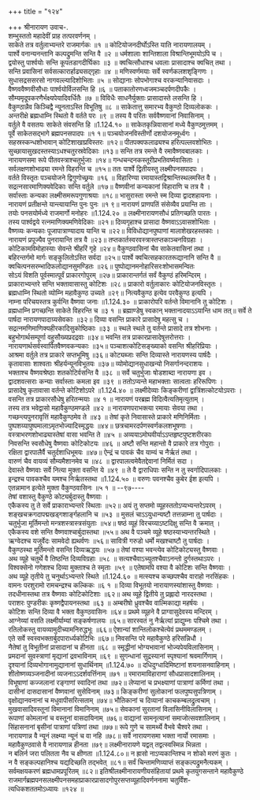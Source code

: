 +++
title = "१२४"

+++
श्रीनारायण उवाच-.  
शम्भुस्ततो महादेवीं प्राह तत्परवर्णनम् ।  
साकेते तत्र वर्तुलाभ्यन्तरे राजमार्गकः ॥१ ॥
कोटियोजनदीर्घोऽस्ति याति नारायणालयम् ।  
पार्श्वे वनान्यनन्तानि कल्पद्रुमन्ति सन्ति वै ॥२ ॥
धर्मशालाः शान्तिशाला विश्रान्तिभूमयोऽपि च ।  
द्वयोस्तु पार्श्वयोः सन्ति कूपतडागदीर्घिकाः ॥३ ॥
क्वचित्सौधाश्च धवलाः प्रासादाश्च क्वचित् तथा ।  
सन्ति प्रवासिनां सर्वसत्कारार्हाढ्यसद्गृहाः ॥४ ॥
मणिस्वर्णमयाः सर्वे स्वर्णकलशशृङ्गिणः ।  
सुधासद्रससरसो नागवल्ल्यादिशोभिताः ॥५ ॥
सोद्यानाः सोपभोगाश्च वरकन्यानिवासदाः ।  
वैष्णववैष्णवीसौधाः पार्श्वयोर्विलसन्ति हि ॥६ ॥
पताकातोरणध्वजमञ्चदर्पणदीपकैः ।  
सौम्यमृदूपकरणैर्भक्ष्यपेयादिवर्धितैः ॥७ ॥
विविधैः साधनैर्युक्ताः प्रासादास्ते लसन्ति हि ।  
वैकुण्ठान्नैव किञ्चिद्वै न्यूनताऽस्ति विभूतिषु ॥८ ॥
साकेतात्तु समारभ्य वैकुण्ठो दिव्यलोककः ।  
अन्तरीक्षे ब्रह्मधाम्नि स्थितो वै वर्तते परः ॥९ ॥
तस्य वै परितः सर्ववैष्णवानां निवासिनाम् ।  
वर्तुले वै वसतयः साकेते संवसन्ति हि ॥1.124.१० ॥
साकेतकृन्निवासानां मध्ये वैकुण्ठमुत्तमम् ।  
पूर्वे साकेतसद्भागे ब्रह्मपनसपादपः ॥१ १॥
पञ्चयोजनविस्तीर्णो दशयोजनमूर्ध्वगः ।  
सहस्रस्कन्धशोभावान् कोटिशाखाप्रविस्तरः ॥१२॥
पीतपक्वफलाढ्यश्च हरित्पल्लवशोभितः ।  
सुच्छायासुखदस्तस्याऽधश्चतुरस्रवेदिकाः ॥१३॥
सन्ति तत्र रमन्ते वै रमावैष्णवबालकाः ।  
नारायणसमा रूपे पीतवस्त्राश्चतुर्भुजाः ॥१४॥
गन्धचन्दनकस्तूरीप्रभतिवर्ष्मवासिताः ।  
सर्वलक्षणशोभाढ्या रमन्ते विहरन्ति च ॥१५॥
ततः पार्श्वे द्वितीयस्तु लक्ष्मीपनसपादपः ।  
वर्तते विस्तृतः पञ्चयोजने द्विगुणोच्छ्रयः ॥१६ ॥
विहारिण्या रमायास्तद्विश्रान्तिस्थलमस्ति वै ।  
सद्रत्नसारमाणिक्यवेदिकाः सन्ति वर्तुले ॥१७॥
वैष्णवीनां कन्यकानां विहाराणि च तत्र वै ।  
सर्वास्ताः कन्यका लक्ष्मीसमरूपगुणाश्रयाः ॥१८॥
भासुरास्ता रमन्ते स्म दिव्या द्वादशहायनाः ।  
नारायणं प्रतीक्षन्ते यान्त्यायान्ति पुनः पुनः ॥१ ९॥
नारायणं प्राणपतिं संसेव्यैव प्रयान्ति ताः ।  
तयोः पनसयोर्मध्ये राजमार्गो मनोहरः ॥1.124.२० ॥
लक्ष्मीनारायणसौधं प्रतिगच्छति पारतः ।  
तस्य पार्श्वद्वये रत्नमाणिक्यमणिवेदिकाः ॥२१॥
दिव्यगृहाश्च प्रासादा वैष्णवाऽऽवासशोभिताः ।  
वैष्णव्यः कन्यकाः पूजापात्राण्यादाय यान्ति च ॥२२॥
विविधोद्यानपुष्पाणां मालाशेखरहस्तकाः ।  
नारायणं प्रपूज्यैव पुनरायान्ति तत्र वै ॥२३॥
तप्तकार्तस्वरवस्त्रास्तप्तकाञ्चनविग्रहाः ।  
कोटिकामविमोहास्याः सेवन्ते श्रीहरिं गृहे ॥२४॥
वैकुण्ठवासिनां चैव साकेतवासिनां तथा ।  
बहिरन्तर्गमो मार्गः सङ्कुलितोऽस्ति सर्वदा ॥२५॥
पार्श्वे क्वचित्सहकारतरूद्यानानि सन्ति वै ॥
क्वचित्पनसरम्भादिफलोद्यानसुमण्डितः ॥२६॥
पुष्पोद्यानमनोहारिसरःशोभासमन्वितः  
सोऽयं विशति पूर्वस्मात्पूर्वं प्राकारगोपुरम् ॥२७॥
प्राकारान्तर्गतं सर्वं वैकुण्ठं हरिमन्दिरम् ।  
प्राकाराभ्यन्तरे सन्ति भक्तावासास्तु कोटिशः ॥२८॥
प्राकारो वर्तुलाकारः कोटियोजनविस्तृतः ।  
ब्रह्मधाम्नि स्थितो व्योम्नि महावैकुण्ठ उच्यते ॥२९॥
नित्यवैकुण्ठ इत्येव परवैकुण्ठ इत्यपि ।  
नाम्ना परिचयस्तत्र कुर्वन्ति वैष्णवा जनाः ॥1.124.३० ॥
प्राकारोपरि वर्तन्ते विमानानि तु कोटिशः ।  
व्रह्मधाम्नि प्रगच्छन्ति साकेते विहरन्ति च ॥३ १ ॥
ब्रह्माण्डेषु स्वकान् भक्तानादयाऽऽयान्ति धाम तत्॥
सर्वे ते पार्षदा नारायणपादाग्र्यसेवकाः ॥३२॥
दिव्या वसन्ति प्राकारे प्रासादेषु महत्सु च ।  
सद्रत्नमणिमाणिक्यहीरकादिसुकोष्ठिकाः ॥३३ ॥
स्थले स्थले तु वर्तन्ते प्रासादे तत्र शोभनाः ।  
बहुभोगार्थसम्पूर्णा वहुसौख्यप्रदद्रवाः ॥३४॥
भवन्ति तत्र प्राकारप्रासादेषूत्तरोत्तराः ।  
नारायणार्थसर्वस्वार्पितवैष्णवकन्यकाः ॥३५॥
पञ्चाशत्कोटिसङ्ख्याको वसन्ति श्रीहरिप्रियाः ।  
आश्रमा वर्तुले तत्र प्राकारे सप्तभूमिषु ॥३६॥
कोट्यब्जाः सन्ति दिव्यास्ते नारायणस्य पार्षदैः ।  
कृतावासाः शाश्वताः श्रीहर्यन्यूनविभूतयः ॥३७॥
व्योमोद्यानसुधाखन्यो निसर्गानन्दराशयः ।  
भक्ताश्च वैष्णवश्रेष्ठाः शतकोटिर्वसन्ति वै ॥३८ ॥
सर्वे चतुर्भुजाः षोडशाब्दा नारायणा इव ।  
द्वादशवत्सराः कन्याः सर्वास्ताः कमला इव ॥३९ ॥
ततोऽप्यन्ते महाभक्ताः सात्वताः हरिरूपिणः ।  
प्रासादेषु कृतावासा वर्तन्ते कोटिशोऽपरे ॥1.124.४० ॥
लक्ष्मीदेव्याः किङ्करीणां द्वात्रिंशत्कोटयोऽपराः ।  
वसन्ति तत्र प्राकारसौधेषु हरितन्मयाः ॥४ १ ॥
नारायणं परब्रह्म विदित्वैत्यतिमृत्युताम् ।  
तस्य तत्र भवेद्वासो महावैकुण्ठमण्डले ॥४२ ॥
नारायणपराभक्त्या रमायाः सेवया तथा ।  
गच्छन्त्यपुनरावृत्तिं महावैकुण्ठमेव ते ॥४३ ॥
तेषां कृते निवासास्ते प्राकारे मणिनिर्मिताः ।  
पुष्पशय्यापुष्पमालाऽमृतभोज्यादिस्मृद्धयः ॥४४॥
छत्रचामरदर्पणस्वर्णकलशभूषणाः ।  
वस्त्राभरणशोभाढ्यास्तेषां वासा भवन्ति ते ॥४५ ॥
अव्ययाऽमोघवीर्याऽऽप्तहृष्टपुष्टशरीरकाः  
निवसन्ति स्वसौधेषु वैष्णवाः कोटिकोटयः ॥४६ ॥
अष्टौ सन्ति महान्तो वै प्राकारे तत्र गोपुराः ।  
रक्षिता द्वारपालैर्वै चतुर्दशाधिभूमयः ॥४७॥
ऐन्द्रं च पावकं चैव याम्यं च नैर्ऋतं तथा ।  
वारुणं चैव वायव्यं सौम्यमैशानमेव च ॥४८ ॥
द्वारपालत्वमेवैतद्देवानां निर्मितं सदा ।  
देवास्ते वैष्णवाः सर्वे नित्या मुक्ता वसन्ति ये ॥४९ ॥
ते वै द्वाराधिपाः सन्ति न तु स्वर्गादिपालकाः ।  
इन्द्रश्च पावकश्चैव यमश्च निर्ऋतस्तथा ॥1.124.५० ॥
वरुणः पवनश्चैव कुबेर ईश इत्यपि ।  
एतन्नामान इत्येते मुक्ता वैकुण्ठवासिनः ॥५ १ ॥
--९७----  
तेषां वशास्तु वैकुण्ठे कोट्यर्बुदास्तु वैष्णवाः ।  
एकैकस्य तु ते सर्वे प्राकाराभ्यन्तरे स्थिताः ॥५२॥
अयं तु सप्तमो व्यूहस्ततोऽप्यभ्यन्तरेऽपरम् ।  
शङ्खचक्रगदापद्मखड्गशार्ङ्गहलानि च ॥५३ ॥
मुसलं चाऽऽयुधान्यष्टौ तत्तन्नाम्ना तु पार्षदाः ।  
चतुर्भुजा मूर्तिमन्तो मन्त्रशस्त्रास्त्रसंयुताः ॥५४॥
षष्ठं व्यूहं विरचय्याऽष्टदिक्षु सन्ति वै क्रमात् ।  
एकैकस्य वशे सन्ति वैष्णवाश्चार्बुदास्तथा ॥५५॥
अथ वै पञ्चमे व्यूहे षष्ठस्याभ्यन्तरस्थिते ।  
ऋग्वेदश्च यजुर्वेदः सामवेदो ह्यथर्वणः ॥५६॥
सावित्री गरुडो धर्मो मखश्चाष्टौ तु पार्षदाः ।  
वैकुण्ठस्था मूर्तिमन्तो वसन्ति दिव्यऋद्धयः ॥५७॥
तेषां वश्या भवन्त्येव कोटिकोट्यस्तु वैष्णवाः ।  
अथ व्यूहे चतुर्थे वै तिष्ठन्ति दिव्यविग्रहाः ॥५८ ॥
सत्यश्चैवाऽच्युतश्चैवाऽनन्तो दुर्गस्तथाऽपरः ।  
विश्वक्सेनो गणेशश्च दिव्या मुक्ताश्च ते स्मृताः ॥५९ ॥
एतेषामपि वश्या वै कोटिशः सन्ति वैष्णवाः ।  
अथ व्यूहे तृतीये तु चनुर्थाऽभ्यन्तरे स्थिते ॥1.124.६० ॥
मत्स्यश्च कच्छपश्चैव वाराहो नरसिंहकः ।  
वामनः परशुरामो रामचन्द्रश्च कल्किकः ॥६ १ ॥
दिव्या विभूतयो नारायाणस्यांशास्तु वैष्णवाः ।  
तदधीनास्तथा तत्र वैष्णवाः कोटिकोटिशाः ॥६२॥
अथ व्यूहे द्वितीये तु प्रह्लादो नारदस्तथा ।  
पराशरः पुण्डरीकः कृष्णद्वैपायनस्तथा ॥६३ ॥
अम्बरीषो ध्रुवश्चैव वाल्मिकाद्या महर्षयः ।  
कोटिशः सन्ति दिव्या वै भक्ता वैकुण्ठवासिनः ॥६४॥
प्रथमे व्यूहने वै प्राग्वासुदेवस्य मन्दिरम् ।  
आग्नेय्यां वसति लक्ष्मीर्याम्यां सङ्कर्षणालयः ॥६५॥
सारस्वतं नु नैर्ऋत्यां प्राद्युम्नः पश्चिमे तथा ।  
रतिलोकस्तु वायव्यामुदीच्यामनिरुद्धभूः ॥६६॥
ऐशान्यां शान्तिलोकश्चेत्येवं प्रथममण्डलम् ।  
एते सर्वे स्वस्वभक्तार्बुदपारार्ध्यकोटिभिः ॥६७॥
निवसन्ति परे महावैकुण्ठे हरिसन्निधौ ।  
नैतेषां तु विभूतीनां प्रासादानां च हीनता ॥६८ ॥
स्मृद्धीनां भोग्यभावानां भोज्यपेयविलासिनाम् ।  
प्रमदानां सुवस्त्राणां मृद्यानां द्रवभाविनाम् ॥६९ ॥
सुगन्धानां सुद्रस्यानां स्पृश्यानां श्रवमार्गिणाम् ।  
दृश्यानां दिव्यभोगानामुद्यानानां सुधार्थिनाम् ॥1.124.७० ॥
दधिदुग्धादिमिष्टानां शयनासनवाहिनाम् ।  
शीतोष्णव्यञ्जनादीनां व्यजनाऽऽदर्शवर्त्तिनाम् ॥७१ ॥
रमारामाविहाराणां सौधप्रासादशालिनाम् ।  
विभूषाणां कज्जलानां रङ्गाणां स्वादिनां तथा ॥७२॥
लेप्यानां च प्रभक्ष्याणां पात्राणां कर्मिणां तथा ।  
दासीनां दासदासानां वैष्णवानां सुसेविनाम् ॥७३॥
किङ्करीणां सुलोकानां फलपुष्पसुपत्रिणाम् ।  
वृक्षोद्यानवनानां च मधुवापीसरित्सताम् ॥७४॥
भौतिकानां च दिव्यानां काचकम्बलद्रुत्वचाम् ।  
मुखवासादिवस्तूनां विमानानां विमानिनाम् ॥७५॥
सेवकानां सुरतानां विलासिनीविलासिनाम् ।  
रूपाणां कोमलानां च वस्तूनां वासदायिनाम् ॥७६॥
वाद्यानां सामनृत्यानां समाजोत्सवशालिनाम् ।  
सिंहासनानां बृसीनां पात्राणां पत्रिणां तथा ॥७७॥
रूपे गुणे च सामर्थ्ये वैभवे चैश्वरे तथा ।  
नारायणान्न वै न्यूनं लक्ष्म्या न्यूनं च वा नहि ॥७८॥
सर्वे नारायणसमा भक्ता नार्यो रमासमाः ।  
महावैकुण्ठवासे वै नारायणान्न हीनता ॥७९॥
लक्ष्मीनारायणे यद्वत् तद्वत्स्वस्मिन्न भिन्नता ।  
न बलिर्न जरा पलितता नैव च क्षीणता ॥1.124.८०॥
न ह्रासो नाऽप्यकान्तिश्च न शोको मरणं कुतः ।  
न वै सङ्कल्पहानिश्च यद्यदिच्छति तद्भवेत् ॥८१॥
सर्वं चिन्तामणिव्याप्तं सङ्कल्पद्रुमनैत्यकम् ।  
सर्वमक्षयकरणं ब्रह्मधामप्रपूरितम् ॥८२॥
इतिश्रीलक्ष्मीनारायणीयसंहितायां प्रथमे कृतयुगसन्ताने महावैकुण्ठे राजमार्गब्रह्मपनसलक्ष्मीपनसमहाप्राकारप्रासादगोपुरसप्तव्यूहादिवर्णननामा चतुर्विंश-  
त्यधिकशततमोऽध्यायः ॥१२४ ॥
    
